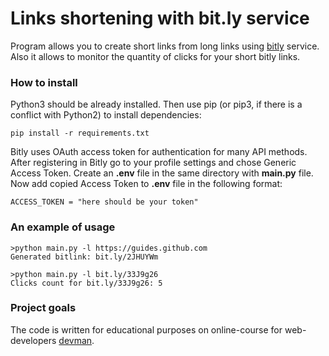 # Links shortening with bit.ly service 

Program allows you to create short links from long links
using [bitly](bit.ly) service. 
Also it allows to monitor the quantity of clicks for your 
short bitly links.

### How to install

Python3 should be already installed. Then use pip 
(or pip3, if there is a conflict with Python2) to 
install dependencies:
```
pip install -r requirements.txt
```
Bitly uses OAuth access token for authentication for many
API methods. After registering in Bitly go to your profile 
settings and chose Generic Access Token. Create an **.env** file
in the same directory with **main.py** file. Now add copied 
Access Token to **.env** file in the following format:
```
ACCESS_TOKEN = "here should be your token"
```

### An example of usage

```
>python main.py -l https://guides.github.com
Generated bitlink: bit.ly/2JHUYWm

>python main.py -l bit.ly/33J9g26
Clicks count for bit.ly/33J9g26: 5
```

### Project goals

The code is written for educational purposes on online-course 
for web-developers [devman](dvmn.org).